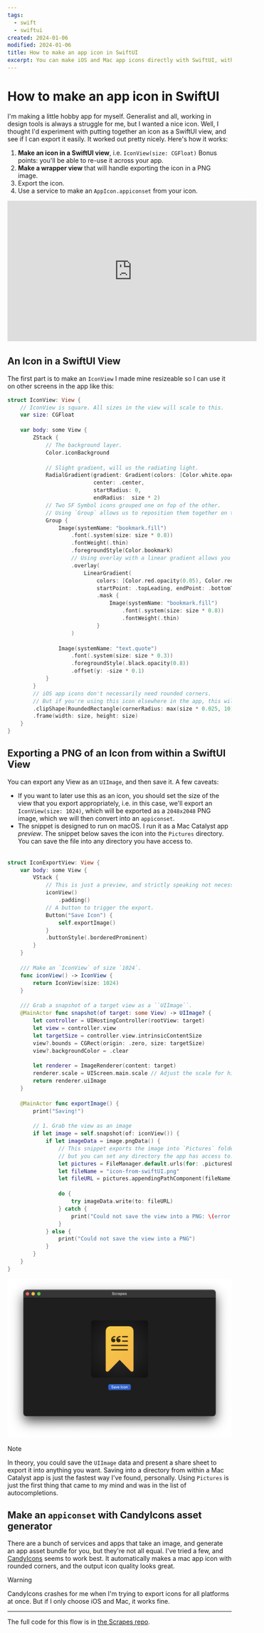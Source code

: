 ```yaml
---
tags:
  - swift
  - swiftui
created: 2024-01-06
modified: 2024-01-06
title: How to make an app icon in SwiftUI
excerpt: You can make iOS and Mac app icons directly with SwiftUI, without any design tools like Figma!
---
```

# How to make an app icon in SwiftUI

I'm making a little hobby app for myself. Generalist and all, working in design tools is always a struggle for me, but I wanted a nice icon. Well, I thought I'd experiment with putting together an icon as a SwiftUI view, and see if I can export it easily. It worked out pretty nicely. Here's how it works:

1. **Make an icon in a SwiftUI view**, i.e. `IconView(size: CGFloat)` Bonus points: you'll be able to re-use it across your app.
2. **Make a wrapper view** that will handle exporting the icon in a PNG image.
3. Export the icon.
4. Use a service to make an `AppIcon.appiconset` from your icon.

<iframe width="560" height="315" style={{margin: '0 auto'}} src="https://www.youtube-nocookie.com/embed/QbYwE9_gjp0?si=9C1xqVfweMRXdVoL" title="YouTube video player" frameBorder="0" allow="accelerometer; autoplay; clipboard-write; encrypted-media; gyroscope; picture-in-picture; web-share" allowFullScreen></iframe>

## An Icon in a SwiftUI View

The first part is to make an `IconView` I made mine resizeable so I can use it on other screens in the app like this:

```swift
struct IconView: View {
    // IconView is square. All sizes in the view will scale to this.
    var size: CGFloat

    var body: some View {
        ZStack {
            // The background layer.
            Color.iconBackground
            
            // Slight gradient, will us the radiating light.
            RadialGradient(gradient: Gradient(colors: [Color.white.opacity(0.175), Color.iconBackground]),
                           center: .center,
                           startRadius: 0,
                           endRadius:  size * 2)
            // Two SF Symbol icons grouped one on fop of the other.
            // Using `Group` allows us to reposition them together on the background if needed.
            Group {
                Image(systemName: "bookmark.fill")
                    .font(.system(size: size * 0.8))
                    .fontWeight(.thin)
                    .foregroundStyle(Color.bookmark)
                    // Using overlay with a linear gradient allows you to gradient-fill the icon, using the `mask()` modifier
                    .overlay(
                        LinearGradient(
                            colors: [Color.red.opacity(0.05), Color.red.opacity(0.3)],
                            startPoint: .topLeading, endPoint: .bottomTrailing )
                            .mask {
                                Image(systemName: "bookmark.fill")
                                    .font(.system(size: size * 0.8))
                                    .fontWeight(.thin)
                            }
                    )

                Image(systemName: "text.quote")
                    .font(.system(size: size * 0.3))
                    .foregroundStyle(.black.opacity(0.8))
                    .offset(y: -size * 0.1)
            }
        }
        // iOS app icons don't necessarily need rounded corners.
        // But if you're using this icon elsewhere in the app, this will look nice enough.
        .clipShape(RoundedRectangle(cornerRadius: max(size * 0.025, 10), style: .circular))
        .frame(width: size, height: size)
    }
}
```

## Exporting a PNG of an Icon from within a SwiftUI View

You can export any View as an `UIImage`, and then save it. A few caveats:
- If you want to later use this as an icon, you should set the size of the view that you export appropriately, i.e. in this case, we'll export an `IconView(size: 1024)`, which will be exported as a `2048x2048` PNG image, which we will then convert into an `appiconset`.
- The snippet is designed to run on macOS. I run it as a Mac Catalyst app _preview_. The snippet below saves the icon into the `Pictures` directory. You can save the file into any directory you have access to. 

```swift

struct IconExportView: View {
    var body: some View {
        VStack {
            // This is just a preview, and strictly speaking not necessary.
            iconView()
                .padding()
            // A button to trigger the export. 
            Button("Save Icon") {
                self.exportImage()
            }
            .buttonStyle(.borderedProminent)
        }
    }
    
    /// Make an `IconView` of size `1024`.
    func iconView() -> IconView {
        return IconView(size: 1024)
    }
    
    /// Grab a snapshot of a target view as a ``UIImage``.
    @MainActor func snapshot(of target: some View) -> UIImage? {
        let controller = UIHostingController(rootView: target)
        let view = controller.view
        let targetSize = controller.view.intrinsicContentSize
        view?.bounds = CGRect(origin: .zero, size: targetSize)
        view?.backgroundColor = .clear

        let renderer = ImageRenderer(content: target)
        renderer.scale = UIScreen.main.scale // Adjust the scale for higher resolution
        return renderer.uiImage
    }

    @MainActor func exportImage() {
        print("Saving!")
        
        // 1. Grab the view as an image
        if let image = self.snapshot(of: iconView()) {
            if let imageData = image.pngData() {
                // This snippet exports the image into `Pictures` folder,
                // but you can set any directory the app has access to.
                let pictures = FileManager.default.urls(for: .picturesDirectory, in: .userDomainMask).first!
                let fileName = "icon-from-swiftUI.png"
                let fileURL = pictures.appendingPathComponent(fileName)
                
                do {
                    try imageData.write(to: fileURL)
                } catch {
                    print("Could not save the view into a PNG: \(error.localizedDescription)")
                }
            } else {
                print("Could not save the view into a PNG")
            }
        }
    }
}
```

![`IconExportView` as a Mac Catalyst app preview](app-icons-in-swiftui/app-icons-in-swiftui-export.png)
> [!note]
> In theory, you could save the `UIImage` data and present a share sheet to export it into anything you want. Saving into a directory from within a Mac Catalyst app is just the fastest way I've found, personally. Using `Pictures` is just the first thing that came to my mind and was in the list of autocompletions.


## Make an `appiconset` with CandyIcons asset generator

There are a bunch of services and apps that take an image, and generate an app asset bundle for you, but they're not all equal. I've tried a few, and [CandyIcons](https://www.candyicons.com/free-tools/app-icon-assets-generator) seems to work best.  It automatically makes a mac app icon with rounded corners, and the output icon quality looks great.

> [!warning]
> CandyIcons crashes for me when I'm trying to export icons for all platforms at once. But if I only choose iOS and Mac, it works fine.

---

The full code for this flow is in [the Scrapes repo](https://github.com/natikgadzhi/Scrapes). 